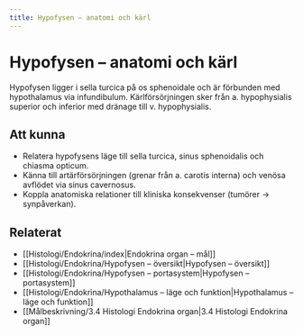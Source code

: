 ```yaml
---
title: Hypofysen – anatomi och kärl
---
```


# Hypofysen – anatomi och kärl

Hypofysen ligger i sella turcica på os sphenoidale och är förbunden med hypothalamus via infundibulum. Kärlförsörjningen sker från a. hypophysialis superior och inferior med dränage till v. hypophysialis.

## Att kunna
- Relatera hypofysens läge till sella turcica, sinus sphenoidalis och chiasma opticum.
- Känna till artärförsörjningen (grenar från a. carotis interna) och venösa avflödet via sinus cavernosus.
- Koppla anatomiska relationer till kliniska konsekvenser (tumörer → synpåverkan).

## Relaterat
- [[Histologi/Endokrina/index|Endokrina organ – mål]]
- [[Histologi/Endokrina/Hypofysen – översikt|Hypofysen – översikt]]
- [[Histologi/Endokrina/Hypofysen – portasystem|Hypofysen – portasystem]]
- [[Histologi/Endokrina/Hypothalamus – läge och funktion|Hypothalamus – läge och funktion]]
- [[Målbeskrivning/3.4 Histologi Endokrina organ|3.4 Histologi Endokrina organ]]
